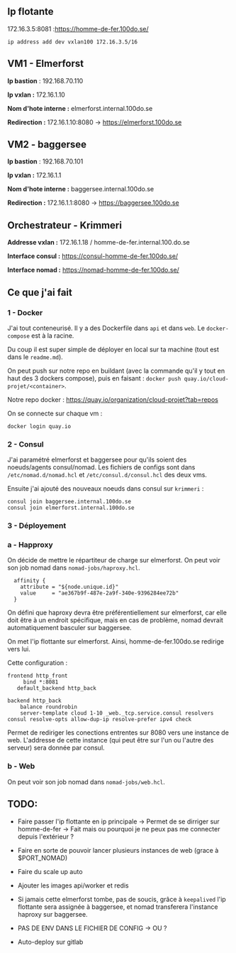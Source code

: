 ## Ip flotante 

172.16.3.5:8081 :https://homme-de-fer.100do.se/ 

```
ip address add dev vxlan100 172.16.3.5/16
```

## VM1 - Elmerforst

**Ip bastion** : 192.168.70.110

**Ip vxlan :** 172.16.1.10 

**Nom d'hote interne :** elmerforst.internal.100do.se

**Redirection :** 172.16.1.10:8080 -> https://elmerforst.100do.se

## VM2 - baggersee

**Ip bastion** : 192.168.70.101

**Ip vxlan :** 172.16.1.1

**Nom d'hote interne :** baggersee.internal.100do.se

**Redirection :** 172.16.1.1:8080 -> https://baggersee.100do.se

## Orchestrateur - Krimmeri

**Addresse vxlan :** 172.16.1.18 / homme-de-fer.internal.100.do.se

**Interface consul :** https://consul-homme-de-fer.100do.se/

**Interface nomad :** https://nomad-homme-de-fer.100do.se/

## Ce que j'ai fait

### 1 - Docker

J'ai tout conteneurisé. Il y a des Dockerfile dans `api` et dans `web`. Le `docker-compose` est à la racine.

Du coup il est super simple de déployer en local sur ta machine (tout est dans le `readme.md`).

On peut push sur notre repo en buildant (avec la commande qu'il y tout en haut des 3 dockers compose), puis en faisant : `docker push quay.io/cloud-projet/<container>`.

Notre repo docker : https://quay.io/organization/cloud-projet?tab=repos

On se connecte sur chaque vm :

```
docker login quay.io
```

### 2 - Consul 

J'ai paramétré elmerforst et baggersee pour qu'ils soient des noeuds/agents consul/nomad. Les fichiers de configs sont dans `/etc/nomad.d/nomad.hcl` et `/etc/consul.d/consul.hcl` des deux vms.

Ensuite j'ai ajouté des nouveaux noeuds dans consul sur `krimmeri` :

```
consul join baggersee.internal.100do.se
consul join elmerforst.internal.100do.se
```

### 3 - Déployement

### a - Happroxy

On décide de mettre le répartiteur de charge sur elmerforst. On peut voir son job nomad dans `nomad-jobs/haproxy.hcl`. 

```
  affinity {
    attribute = "${node.unique.id}"
    value     = "ae367b9f-487e-2a9f-340e-9396284ee72b"
  }
```

On défini que haproxy devra être préférentiellement sur elmerforst, car elle doit être à un endroit spécifique, mais en cas de problème, nomad devrait automatiquement basculer sur baggersee.

On met l'ip flottante sur elmerforst. Ainsi, homme-de-fer.100do.se redirige vers lui.

Cette configuration :

```frontend http_front
frontend http_front
	 bind *:8081
   default_backend http_back

backend http_back
    balance roundrobin
    server-template cloud 1-10 _web._tcp.service.consul resolvers consul resolve-opts allow-dup-ip resolve-prefer ipv4 check
```

Permet de rediriger les conections entrentes sur 8080 vers une instance de web. L'addresse de cette instance (qui peut être sur l'un ou l'autre des serveur) sera donnée par consul.

### b - Web

On peut voir son job nomad dans `nomad-jobs/web.hcl`.  

## TODO: 

- Faire passer l'ip flottante en ip principale -> Permet de se dirriger sur homme-de-fer -> Fait mais ou pourquoi je ne peux pas me connecter depuis l'extérieur ?
- Faire en sorte de pouvoir lancer plusieurs instances de web (grace à $PORT_NOMAD)
- Faire du scale up auto
- Ajouter les images api/worker et redis

- Si jamais cette elmerforst tombe, pas de soucis, grâce à `keepalived` l'ip flottante sera assignée à baggersee, et nomad transferera l'instance haproxy sur baggersee.
- PAS DE ENV DANS LE FICHIER DE CONFIG -> OU ?
- Auto-deploy sur gitlab

